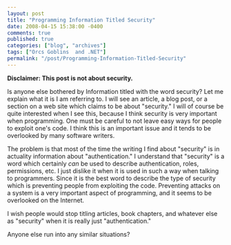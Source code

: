 ```yaml
---
layout: post
title: "Programming Information Titled Security"
date: 2008-04-15 15:38:00 -0400
comments: true
published: true
categories: ["blog", "archives"]
tags: ["Orcs Goblins  and .NET"]
permalink: "/post/Programming-Information-Titled-Security"
---
```

<!-- more -->

<p><strong>Disclaimer: This post is not about security.</strong></p>
<p>Is anyone else bothered by Information titled with the word security? Let me explain what it is I am referring to. I will see an article, a blog post, or a section on a web site which claims to be about "security." I will of course be quite interested when I see this, because I think security is very important when programming. One must be careful to not leave easy ways for people to exploit one's code. I think this is an important issue and it tends to be overlooked by many software writers.</p>
<p>The problem is that most of the time the writing I find about "security" is in actuality information about "authentication." I understand that "security" is a word which certainly <em>can</em> be used to describe authentication, roles, permissions, etc. I just dislike it when it is used in such a way when talking to programmers. Since it is the best word to describe the type of security which is preventing people from exploiting the code. Preventing attacks on a system is a very important aspect of programming, and it seems to be overlooked on the Internet.</p>
<p>I wish people would stop titling articles, book chapters, and whatever else as "security" when it is really just "authentication."</p>
<p>Anyone else run into any similar situations?</p>
